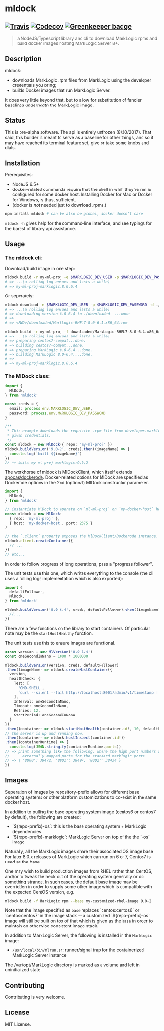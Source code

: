 # mldock
[![Travis](https://img.shields.io/travis/laurelnaiad/mldock/master.svg)](https://travis-ci.org/laurelnaiad/mldock)
[![Codecov](https://img.shields.io/codecov/c/github/laurelnaiad/mldock.svg)](https://codecov.io/gh/laurelnaiad/mldock)
[![Greenkeeper badge](https://badges.greenkeeper.io/laurelnaiad/mldock.svg)](https://greenkeeper.io/)
---
> a NodeJS/Typescript library and cli to download MarkLogic rpms and build docker images hosting MarkLogic Server 8+.

## Description

mldock:

* downloads MarkLogic .rpm files from MarkLogic using the developer credentials you bring;
* builds Docker images that run MarkLogic Server.

It does very little beyond that, but to allow for substitution of fancier baselines _underneath_ the MarkLogic image.

## Status

This is pre-alpha software. The api is entirely unfrozen (8/20/2017). That said, this builder is meant to serve as a baseline for other things, and so it may have reached its terminal feature set, give or take some knobs and dials.

## Installation

Prerequisites:
* NodeJS 6.5+
* docker-related commands require that the shell in whih they're run is configured for some docker host. Installing Docker for Mac or Docker for Windows, is thus, sufficient.
* (docker is _not_ needed just to download .rpms.)

```bash
npm install mldock # can be also be global, docker doesn't care
```

`mldock -h` gives help for the command-line interface, and see typings for the barest of library api assistance.

## Usage

### The mldock cli:

Download/build image in one step:
```bash
mldock build -r my-ml-proj -e $MARKLOGIC_DEV_USER -p $MARKLOGIC_DEV_PASSWORD 8.0-6.4
# => ...(a rolling log ensues and lasts a while)
# => my-ml-proj-marklogic:8.0.6.4
```

Or seperately:
```bash
mldock download -e $MARKLOGIC_DEV_USER -p $MARKLOGIC_DEV_PASSWORD -d ./downloaded 8.0-6.4
# => ...(a rolling log ensues and lasts a while)
# => downloading version 8.0-6.4 to ./downloaded  ...done
# =>
# => <PWD>/downloaded/MarkLogic-RHEL7-8.0-6.4.x86_64.rpm

mldock build -r my-ml-proj -f downloaded/MarkLogic-RHEL7-8.0-6.4.x86_64.rpm 8.0-6.4
# => ...(a rolling log ensues and lasts a while)
# => preparing centos7-compat...done.
# => building centos7-compat...done.
# => preparing MarkLogic 8.0-6.4...done.
# => building MarkLogic 8.0-6.4....done.
# =>
# => my-ml-proj-marklogic:8.0.6.4
```

### The MlDock class:

```typescript
import {
  MlDock,
} from 'mldock'

const creds = {
  email: process.env.MARKLOGIC_DEV_USER,
  password: process.env.MARKLOGIC_DEV_PASSWORD
}

/**
 * This example downloads the requisite .rpm file from developer.marklogic.com using the
 * given credentials.
 */
const mldock = new MlDock({ repo: 'my-ml-proj' })
mldock.buildVersion('9.0-2', creds).then((imageName) => {
  console.log(`built ${imageName}`)
})
// => built my-ml-proj-marklogic:9.0.2
```

The workhorse of mldock is MlDockClient, which itself extends [apocas/dockerode](https://github.com/apocas/dockerode). Docker-related options for MlDock are specified as Dockerode options in the 2nd (optional) MlDock constructor parameter.

```typescript
import {
  MlDock,
} from 'mldock'

// instantiate MlDock to operate on `ml-ml-proj` on `my-docker-host` host.
const mldock = new MlDock(
  { repo: 'my-ml-proj' },
  { host: 'my-docker-host', port: 2375 }
)

// the `.client` property exposes the MlDockClient/Dockerode instance.
mldock.client.createContainer({
  // ...
})
// etc...
```

In order to follow progress of long operations, pass a "progress follower".

The unit tests use this one, which writes everything to the console (the cli uses a rolling logs implementation which is also exported):

```typescript
import {
  defaultFollower,
  MlDock,
} from 'mldock'

mldock.buildVersion('8.0-6.4', creds, defaultFollower).then((imageName) => {
  //...
})
```

There are a few functions on the library to start containers.
Of particular note may be the `startHostHealthy` function.

The unit tests use this to ensure images are functional.

```typescript
const version = new MlVersion('8.0-6.4')
const oneSecondInNano = 1000 * 1000000

mldock.buildVersion(version, creds, defaultFollower)
.then((imageName) => mldock.createHostContainer({
  version,
  healthCheck: {
    Test: [
      'CMD-SHELL',
      `curl --silent --fail http://localhost:8001/admin/v1/timestamp || exit 1`
    ],
    Interval: oneSecondInNano,
    Timeout: oneSecondInNano,
    Retries: 12,
    StartPeriod: oneSecondInNano
  }
})
.then((container) => mldock.startHostHealth(container.id!, 10, defaultFollower))
// the server is up and running now.
.then((container) => mldock.hostInspect(container.id!))
.then((containerRuntime) => {
  console.log(JSON.stringify(containerRuntime.ports))
// => print something like the following, where the high port numbers are the
//      externally mapped ports for the standard marklogic ports
// => { '8000': 39472, '8001': 38497, '8002': 38434 }
})
```

## Images

Seperation of images by repository-prefix allows for different base operating systems or other platform customizations to co-exist in the same docker host.

In addition to pulling the base operating system image (centos6 or centos7 by default), the following are created:

* \`${repo-prefix}-os\`: this is the base operating system + MarkLogic dependencies
* \`${repo-prefix}-marklogic\`: MarkLogic Server on top of the the \`-os\` image

Naturally, all the MarkLogic images share their associated OS image base For later 8.0.x releases of MarkLogic which can run on 6 or 7, Centos7 is used as the base.

One may wish to build production images from RHEL rather than CentOS, and/or to tweak the heck out of the operating system generally or do something strange. In such cases, the default base image may be overridden in order to supply some other image which is compatible with the expected CentOS version, e.g.

```bash
mldock build -f MarkLogic.rpm --base my-customized-rhel-image 9.0-2
```

Note that the image specified as `base` replaces  \`centos:centos6\` or \`centos:centos7\` in the image stack -- a customized \`${repo-prefix}-os\` image will still be built on top of that which is given as the `base` in order to maintain an otherwise consistent image stack.

In addition to MarkLogic Server, the following is installed in the `MarkLogic` image:

* `/usr/local/bin/mlrun.sh`: runner/signal trap for the containerized MarkLogic Server instance

The /var/opt/MarkLogic directory is marked as a volume and left in uninitialized state.

## Contributing

Contributing is very welcome.

## License

MIT License.
